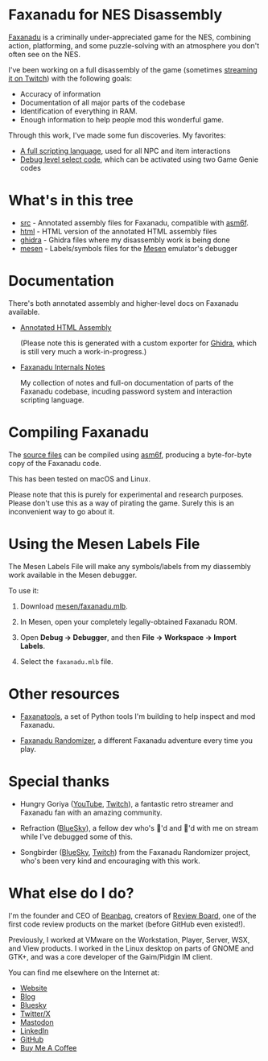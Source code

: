 Faxanadu for NES Disassembly
============================

[Faxanadu](https://www.mobygames.com/game/7331/faxanadu/) is a criminally
under-appreciated game for the NES, combining action, platforming, and some
puzzle-solving with an atmosphere you don't often see on the NES.

I've been working on a full disassembly of the game (sometimes
[streaming it on Twitch](https://www.twitch.tv/chipx86)) with the following
goals:

* Accuracy of information
* Documentation of all major parts of the codebase
* Identification of everything in RAM.
* Enough information to help people mod this wonderful game.

Through this work, I've made some fun discoveries. My favorites:

* [A full scripting language](https://notes.chipx86.com/Projects/Reverse-Engineering+Projects/Faxanadu+Disassembly/Interaction+Scripts),
  used for all NPC and item interactions
* [Debug level select code](https://notes.chipx86.com/Projects/Reverse-Engineering+Projects/Faxanadu+Disassembly/Debug+Level+Switch+Code#Activating+this+code),
  which can be activated using two Game Genie codes


# What's in this tree

* [src](https://github.com/chipx86/faxanadu/tree/main/src) -
  Annotated assembly files for Faxanadu, compatible with
  [asm6f](https://github.com/freem/asm6f).
* [html](https://github.com/chipx86/faxanadu/tree/main/html) -
  HTML version of the annotated HTML assembly files
* [ghidra](https://github.com/chipx86/faxanadu/tree/main/ghidra) -
  Ghidra files where my disassembly work is being done
* [mesen](https://github.com/chipx86/faxanadu/tree/main/mesen) -
  Labels/symbols files for the [Mesen](https://www.mesen.ca/) emulator's
  debugger


# Documentation

There's both annotated assembly and higher-level docs on Faxanadu available.

* [Annotated HTML Assembly](https://chipx86.com/faxanadu/)

  (Please note this is generated with a custom exporter for
  [Ghidra](https://github.com/NationalSecurityAgency/ghidra), which is still
  very much a work-in-progress.)

* [Faxanadu Internals Notes](https://notes.chipx86.com/Projects/Reverse-Engineering+Projects/Faxanadu+Disassembly/!+Overview)

  My collection of notes and full-on documentation of parts of the Faxanadu
  codebase, incuding password system and interaction scripting language.


# Compiling Faxanadu

The [source files](https://github.com/chipx86/faxanadu/tree/main/src) can be
compiled using [asm6f](https://github.com/freem/asm6f), producing a
byte-for-byte copy of the Faxanadu code.

This has been tested on macOS and Linux.

Please note that this is purely for experimental and research purposes. Please
don't use this as a way of pirating the game. Surely this is an inconvenient
way to go about it.


# Using the Mesen Labels File

The Mesen Labels File will make any symbols/labels from my diassembly work
available in the Mesen debugger.

To use it:

1. Download [mesen/faxanadu.mlb](https://github.com/chipx86/faxanadu/blob/main/mesen/faxanadu.mlb).

2. In Mesen, open your completely legally-obtained Faxanadu ROM.

3. Open **Debug -> Debugger**, and then **File -> Workspace -> Import Labels**.

4. Select the `faxanadu.mlb` file.


# Other resources

* [Faxanatools](https://github.com/chipx86/faxanatools), a set of Python tools
  I'm building to help inspect and mod Faxanadu.

* [Faxanadu Randomizer](https://www.romhacking.net/utilities/1470/), a different
  Faxanadu adventure every time you play.


# Special thanks

* Hungry Goriya ([YouTube](https://www.youtube.com/hungrygoriya),
  [Twitch](https://www.twitch.tv/hungrygoriya)),
  a fantastic retro streamer and Faxanadu fan with an amazing community.

* Refraction ([BlueSky](https://bsky.app/profile/refractionpcsx2.bsky.social)),
  a fellow dev who's 🤔'd and 🧐'd with me on stream while I've debugged
  some of this.

* Songbirder ([BlueSky](https://bsky.app/profile/songbirder.social),
  [Twitch](https://www.twitch.tv/songbirder)) from the Faxanadu Randomizer
  project, who's been very kind and encouraging with this work.


# What else do I do?

I'm the founder and CEO of [Beanbag](https://beanbaginc.com), creators of
[Review Board](https://www.reviewboard.org/), one of the first code review
products on the market (before GitHub even existed!).

Previously, I worked at VMware on the Workstation, Player, Server, WSX, and
View products. I worked in the Linux desktop on parts of GNOME and GTK+, and
was a core developer of the Gaim/Pidgin IM client.

You can find me elsewhere on the Internet at:

* [Website](https://chipx86.com)
* [Blog](https://chipx86.blog)
* [Bluesky](https://bsky.app/profile/chipx86.com)
* [Twitter/X](https://x.com/chipx86)
* [Mastodon](https://mastodon.online/@chipx86)
* [LinkedIn](https://www.linkedin.com/in/chipx86/)
* [GitHub](https://github.com/chipx86/)
* [Buy Me A Coffee](https://buymeacoffee.com/chipx86)
